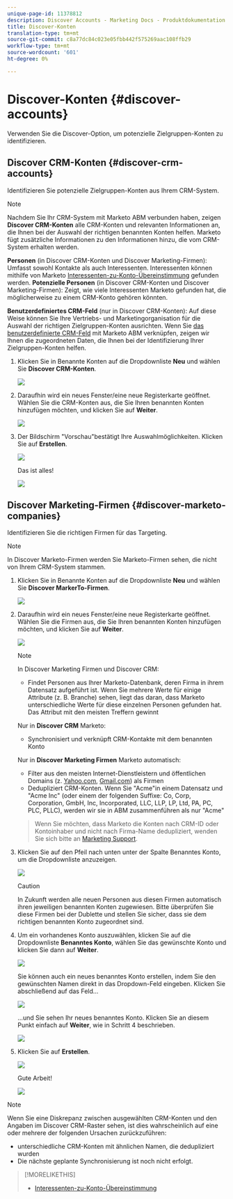 ```yaml
---
unique-page-id: 11378812
description: Discover Accounts - Marketing Docs - Produktdokumentation
title: Discover-Konten
translation-type: tm+mt
source-git-commit: c8a77dc84c023e05fbb442f575269aac108ffb29
workflow-type: tm+mt
source-wordcount: '601'
ht-degree: 0%

---
```



# Discover-Konten {#discover-accounts}

Verwenden Sie die Discover-Option, um potenzielle Zielgruppen-Konten zu identifizieren.

## Discover CRM-Konten {#discover-crm-accounts}

Identifizieren Sie potenzielle Zielgruppen-Konten aus Ihrem CRM-System.

>[!NOTE]
>
>Nachdem Sie Ihr CRM-System mit Marketo ABM verbunden haben, zeigen **Discover CRM-Konten** alle CRM-Konten und relevanten Informationen an, die Ihnen bei der Auswahl der richtigen benannten Konten helfen. Marketo fügt zusätzliche Informationen zu den Informationen hinzu, die vom CRM-System erhalten werden.

**Personen** (in Discover CRM-Konten und Discover Marketing-Firmen): Umfasst sowohl Kontakte als auch Interessenten. Interessenten können mithilfe von Marketo [Interessenten-zu-Konto-Übereinstimmung](http://docs.marketo.com/display/DOCS/Lead+to+Account+Matching) gefunden werden. **Potenzielle Personen**  (in Discover CRM-Konten und Discover Marketing-Firmen): Zeigt, wie viele Interessenten Marketo gefunden hat, die möglicherweise zu einem CRM-Konto gehören könnten.

**Benutzerdefiniertes CRM-Feld**  (nur in Discover CRM-Konten): Auf diese Weise können Sie Ihre Vertriebs- und Marketingorganisation für die Auswahl der richtigen Zielgruppen-Konten ausrichten. Wenn Sie [das benutzerdefinierte CRM-Feld](http://docs.marketo.com/x/1wnG) mit Marketo ABM verknüpfen, zeigen wir Ihnen die zugeordneten Daten, die Ihnen bei der Identifizierung Ihrer Zielgruppen-Konten helfen.

1. Klicken Sie in Benannte Konten auf die Dropdownliste **Neu** und wählen Sie **Discover CRM-Konten**.

   ![](assets/disc-crm-one.png)

1. Daraufhin wird ein neues Fenster/eine neue Registerkarte geöffnet. Wählen Sie die CRM-Konten aus, die Sie Ihren benannten Konten hinzufügen möchten, und klicken Sie auf **Weiter**.

   ![](assets/disc-crm-two.png)

1. Der Bildschirm &quot;Vorschau&quot;bestätigt Ihre Auswahlmöglichkeiten. Klicken Sie auf **Erstellen**.

   ![](assets/disc-three.png)

   Das ist alles!

   ![](assets/disc-four.png)

## Discover Marketing-Firmen {#discover-marketo-companies}

Identifizieren Sie die richtigen Firmen für das Targeting.

>[!NOTE]
>
>In Discover Marketo-Firmen werden Sie Marketo-Firmen sehen, die nicht von Ihrem CRM-System stammen.

1. Klicken Sie in Benannte Konten auf die Dropdownliste **Neu** und wählen Sie **Discover MarkerTo-Firmen**.

   ![](assets/one-1.png)

1. Daraufhin wird ein neues Fenster/eine neue Registerkarte geöffnet. Wählen Sie die Firmen aus, die Sie Ihren benannten Konten hinzufügen möchten, und klicken Sie auf **Weiter**.

   ![](assets/disc-comp-two.png)

   >[!NOTE]
   >
   >In Discover Marketing Firmen und Discover CRM:
   >
   > * Findet Personen aus Ihrer Marketo-Datenbank, deren Firma in ihrem Datensatz aufgeführt ist. Wenn Sie mehrere Werte für einige Attribute (z. B. Branche) sehen, liegt das daran, dass Marketo unterschiedliche Werte für diese einzelnen Personen gefunden hat. Das Attribut mit den meisten Treffern gewinnt
   >
   >Nur in **Discover CRM** Marketo:
   >
   > * Synchronisiert und verknüpft CRM-Kontakte mit dem benannten Konto
   >
   >Nur in **Discover Marketing Firmen** Marketo automatisch:
   >
   > * Filter aus den meisten Internet-Dienstleistern und öffentlichen Domains (z. [Yahoo.com](https://yahoo.com), [Gmail.com](https://gmail.com)) als Firmen
      >
      > 
   * Dedupliziert CRM-Konten. Wenn Sie &quot;Acme&quot;in einem Datensatz und &quot;Acme Inc&quot; (oder einem der folgenden Suffixe: Co, Corp, Corporation, GmbH, Inc, Incorporated, LLC, LLP, LP, Ltd, PA, PC, PLC, PLLC), werden wir sie in ABM zusammenführen als nur &quot;Acme&quot;
   >
   >Wenn Sie möchten, dass Marketo die Konten nach CRM-ID oder Kontoinhaber und nicht nach Firma-Name dedupliziert, wenden Sie sich bitte an [Marketing Support](https://nation.marketo.com/t5/Support/ct-p/Support).

1. Klicken Sie auf den Pfeil nach unten unter der Spalte Benanntes Konto, um die Dropdownliste anzuzeigen.

   ![](assets/disc-comp-three.png)

   >[!CAUTION]
   >
   >In Zukunft werden alle neuen Personen aus diesen Firmen automatisch ihren jeweiligen benannten Konten zugewiesen. Bitte überprüfen Sie diese Firmen bei der Dublette und stellen Sie sicher, dass sie dem richtigen benannten Konto zugeordnet sind.

1. Um ein vorhandenes Konto auszuwählen, klicken Sie auf die Dropdownliste **Benanntes Konto**, wählen Sie das gewünschte Konto und klicken Sie dann auf **Weiter**.

   ![](assets/disc-comp-four.png)

   Sie können auch ein neues benanntes Konto erstellen, indem Sie den gewünschten Namen direkt in das Dropdown-Feld eingeben. Klicken Sie abschließend auf das Feld...

   ![](assets/disc-comp-five.png)

   ...und Sie sehen Ihr neues benanntes Konto. Klicken Sie an diesem Punkt einfach auf **Weiter**, wie in Schritt 4 beschrieben.

   ![](assets/disc-comp-six.png)

1. Klicken Sie auf **Erstellen**.

   ![](assets/disc-comp-seven.png)

   Gute Arbeit!

   ![](assets/disc-co-six.png)

>[!NOTE]
>
>Wenn Sie eine Diskrepanz zwischen ausgewählten CRM-Konten und den Angaben im Discover CRM-Raster sehen, ist dies wahrscheinlich auf eine oder mehrere der folgenden Ursachen zurückzuführen:
>
>* unterschiedliche CRM-Konten mit ähnlichen Namen, die dedupliziert wurden
>* Die nächste geplante Synchronisierung ist noch nicht erfolgt.


>[!MORELIKETHIS]
>
>* [Interessenten-zu-Konto-Übereinstimmung](/help/marketo/product-docs/account-based-marketing/target/named-accounts/lead-to-account-matching.md)

